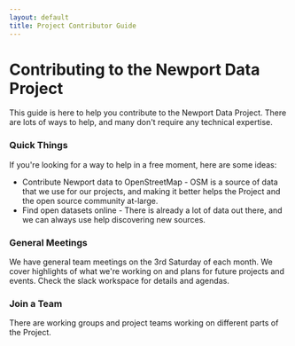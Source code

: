 ```yaml
---
layout: default
title: Project Contributor Guide
---
```


# Contributing to the Newport Data Project

This guide is here to help you contribute to the Newport Data Project. There are lots of ways to help, and many don't require any technical expertise.

### Quick Things

If you're looking for a way to help in a free moment, here are some ideas:

* Contribute Newport data to OpenStreetMap - OSM is a source of data that we use for our projects, and making it better helps the Project and the open source community at-large.
* Find open datasets online - There is already a lot of data out there, and we can always use help discovering new sources.



### General Meetings

We have general team meetings on the 3rd Saturday of each month. We cover highlights of what we're working on and plans for future projects and events. Check the slack workspace for details and agendas.



### Join a Team

There are working groups and project teams working on different parts of the Project.
